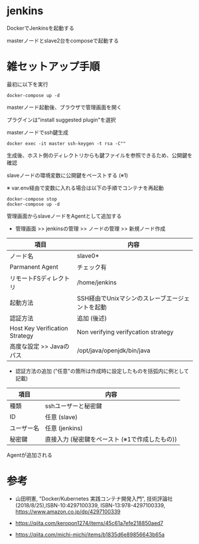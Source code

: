 # jenkins
DockerでJenkinsを起動する

masterノードとslave2台をcomposeで起動する

# 雑セットアップ手順
最初に以下を実行

```
docker-compose up -d
```

masterノード起動後、ブラウザで管理画面を開く

プラグインは"install suggested plugin"を選択

masterノードでssh鍵生成
```
docker exec -it master ssh-keygen -t rsa -C""
```
生成後、ホスト側のディレクトリからも鍵ファイルを参照できるため、公開鍵を確認

slaveノードの環境変数に公開鍵をペーストする (※1)

※ var.env経由で変数に入れる場合は以下の手順でコンテナを再起動

```
docker-compose stop
docker-compose up -d
```

管理画面からslaveノードをAgentとして追加する

- 管理画面 >> jenkinsの管理 >> ノードの管理 >> 新規ノード作成

|  項目  |  内容  |
| ---- | ---- |
|  ノード名  |  slave0*  |
|  Parmanent Agent  |  チェック有  |
|  リモートFSディレクトリ  |  /home/jenkins  |
|  起動方法  |  SSH経由でUnixマシンのスレーブエージェントを起動 |
|  認証方法  |  追加 (後述)  |
|  Host Key Verification Strategy  |  Non verifying verifycation strategy  |
|  高度な設定 >> Javaのパス  |  /opt/java/openjdk/bin/java  |

- 認証方法の追加 ("任意"の箇所は作成時に設定したものを括弧内に例として記載)

| 項目 | 内容 |
| ---- | ---- |
| 種類 | sshユーザーと秘密鍵 |
| ID | 任意 (slave) |
| ユーザー名 | 任意 (jenkins) |
| 秘密鍵 | 直接入力 (秘密鍵をペースト (※1で作成したもの)) |

Agentが追加される

# 参考
- 山田明憲, "Docker/Kubernetes 実践コンテナ開発入門", 技術評論社 (2018/8/25),ISBN-10:4297100339, ISBN-13:978-4297100339,
https://www.amazon.co.jp/dp/4297100339

- https://qiita.com/keropon1274/items/45c61a7efe218850aed7

- https://qiita.com/michi-michi/items/b1835d6e89856643b65a

